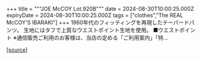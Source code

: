 +++
title = """JOE McCOY Lot.920B"""
date = 2024-08-30T10:00:25.000Z
expiryDate = 2024-08-30T10:00:25.000Z
tags = ["clothes","The REAL McCOY'S IBARAKI"]
+++
1960年代のフィッティングを再現したテーパードパンツ。 生地にはタフで上質なウエストポイント生地を使用。 ■ウエストポイント ※通信販売ご利用のお客様は、当店の定める「ご利用案内」「特...

[[source]](https://the-realmccoys.ocnk.net/product/686)
